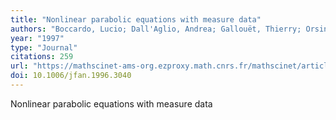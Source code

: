```yaml
---
title: "Nonlinear parabolic equations with measure data"
authors: "Boccardo, Lucio; Dall'Aglio, Andrea; Gallouët, Thierry; Orsina, Luigi"
year: "1997"
type: "Journal"
citations: 259
url: "https://mathscinet-ams-org.ezproxy.math.cnrs.fr/mathscinet/article?mr=1453181"
doi: 10.1006/jfan.1996.3040
---
```


Nonlinear parabolic equations with measure data
